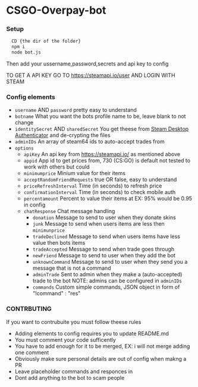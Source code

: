 # CSGO-Overpay-bot

### Setup

```BASH
  CD {the dir of the folder}
  npm i
  node bot.js
```
Then add your ussername,password,secrets and api key to config

TO GET A API KEY GO TO https://steamapi.io/user AND LOGIN WITH STEAM

### Config elements
- `username` AND `password` pretty easy to understand
- `botname` What you want the bots profile name to be, leave blank to not change
- `identitySecret` AND `sharedSecret` You get theese from [Steam Desktop Authenticator](https://github.com/Jessecar96/SteamDesktopAuthenticator/releases/tag/1.0.7.2) and de-crypting the files
- `adminIDs` An array of steam64 ids to auto-accept trades from
- `options`
	- `apiKey` An api key from https://steamapi.io/ as mentioned above
	- `appid` App id to get prices from, 730 (CS:GO) is default not tested to work with others but could
	- `minimumprice` Minium value for their items
	- `acceptRandomFriendRequests` true OR false, easy to understand
	- `priceRefreshInterval` Time (in seconds) to refresh price
	- `confirmationInterval` Time (in seconds) to check mobile auth
	- `percentamount` Percent to value their items at EX: 95% would be 0.95 in config
	- `chatResponse` Chat message handling
		- `donation` Message to send to user when they donate skins
		- `junk` Message to send when users items are less then `minimunprice`
		- `tradeDeclined` Message to send when users items have less value then bots items
		- `tradeAccepted` Message to send when trade goes through
		- `newFriend` Message to send to user when they add the bot
		- `unknownCommand` Message to send to user when they send you a message that is not a command
		- `adminTrade` Sent to admin when they make a (auto-accepted) trade to the bot NOTE: admins can be configured in `adminIDs`
		- `commands` Custom simple commands, JSON object in form of "!command"
: "res"





### CONTRBUTING
If you want to contrubuite you must follow theese rules
- Adding elements to config requires you to update README.md
- You must comment your code sufficently
- You have to add enough for it to be merged, EX: i will not merge adding one comment
- Obviously make sure personal details are out of config when makng a PR
- Leave placeholder commands and responces in
- Dont add anything to the bot to scam people
